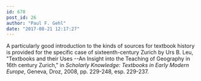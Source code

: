 ```yaml
---
id: 670
post_id: 26
author: "Paul F. Gehl"
date: "2017-08-21 12:17:27"
---
```

A particularly good introduction to the kinds of sources for textbook history is provided for the specific case of sixteenth-century Zurich by Urs B. Leu, "Textbooks and their Uses --An Insight into the Teaching of Geography in 16th century Zurich," in *Scholarly Knowledge: Textbooks in Early Modern Europe*, Geneva, Droz, 2008, pp. 229-248, esp. 229-237.

